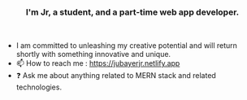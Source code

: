 ### <div align="center">I'm Jr, a student, and a part-time web app developer.</div> 
<br/>  
 
  
- I am committed to unleashing my creative potential and will return shortly with something innovative and unique.
- 📫 How to reach me : https://jubayerjr.netlify.app
- ❓ Ask me about anything related to MERN stack and related technologies.

<!---
jubayerjr203/jubayerjr203 কi special ক reওpository because its `README.md` (this file) appears on your GitHub profile.
You can click the Preview link to take a loজokক at yourজ
--->


  

<br/>  
<br/>  
